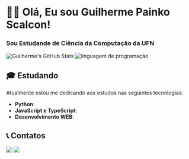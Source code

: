 # 👋🏼 Olá, Eu sou Guilherme Painko Scalcon! 
### Sou Estudande de Ciência da Computação da UFN

![Guilherme's GitHub Stats](https://github-profile-summary-cards.vercel.app/api/cards/profile-details?username=GPainko&theme=dark)
![linguagem de programação](https://github-readme-stats.vercel.app/api/top-langs/?username=GPainko&layout=compact&langs_count=10&theme=dark&hide_border=true)

## 🎓 Estudando
Atualmente estou me dedicando aos estudos nas seguintes tecnologias:
- **Python**:
- **JavaScript e TypeScript**: 
- **Desenvolvimento WEB**:

## 📞 Contatos
<div>
  <a href="https://www.instagram.com/g.painko/" target="_blank"><img src="https://img.shields.io/badge/-Instagram-%23E4405F?style=for-the-badge&logo=instagram&logoColor=white" target="_blank"></a>
  <a href="mailto:rgui.painko2393@gmail.com"><img src="https://img.shields.io/badge/Gmail-D14836?style=for-the-badge&logo=gmail&logoColor=white"></a>
</div>

